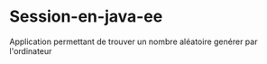 # Session-en-java-ee
Application permettant de trouver un nombre aléatoire genérer par l'ordinateur
